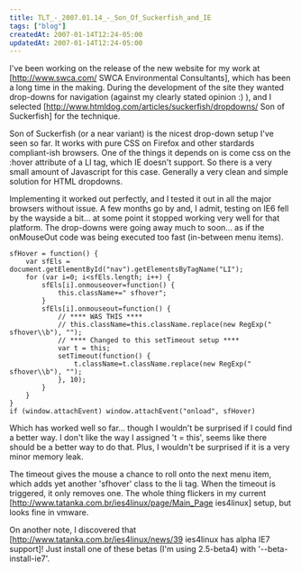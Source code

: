```yaml
---
title: TLT_-_2007.01.14_-_Son_Of_Suckerfish_and_IE
tags: ["blog"]
createdAt: 2007-01-14T12:24-05:00
updatedAt: 2007-01-14T12:24-05:00
---
```


I've been working on the release of the new website for my work at [http://www.swca.com/ SWCA Environmental Consultants], which has been a long time in the making. During the development of the site they wanted drop-downs for navigation (against my clearly stated opinion :) ), and I selected [http://www.htmldog.com/articles/suckerfish/dropdowns/ Son of Suckerfish] for the technique.

Son of Suckerfish (or a near variant) is the nicest drop-down setup I've seen so far. It works with pure CSS on Firefox and other stardards compliant-ish browsers. One of the things it depends on is come css on the :hover attribute of a LI tag, which IE doesn't support. So there is a very small amount of Javascript for this case. Generally a very clean and simple solution for HTML dropdowns.

Implementing it worked out perfectly, and I tested it out in all the major browsers without issue. A few months go by and, I admit, testing on IE6 fell by the wayside a bit... at some point it stopped working very well for that platform. The drop-downs were going away much to soon... as if the onMouseOut code was being executed too fast (in-between menu items).

```
sfHover = function() {
    var sfEls = document.getElementById("nav").getElementsByTagName("LI");
    for (var i=0; i<sfEls.length; i++) {
        sfEls[i].onmouseover=function() {
            this.className+=" sfhover";
        }
        sfEls[i].onmouseout=function() {
            // **** WAS THIS ****
            // this.className=this.className.replace(new RegExp(" sfhover\\b"), "");
            // **** Changed to this setTimeout setup ****
            var t = this;
            setTimeout(function() {
                t.className=t.className.replace(new RegExp(" sfhover\\b"), "");
            }, 10);
        }
    }
}
if (window.attachEvent) window.attachEvent("onload", sfHover)
```

Which has worked well so far... though I wouldn't be surprised if I could find a better way. I don't like the way I assigned 't = this', seems like there should be a better way to do that. Plus, I wouldn't be surprised if it is a very minor memory leak.

The timeout gives the mouse a chance to roll onto the next menu item, which adds yet another 'sfhover' class to the li tag. When the timeout is triggered, it only removes one. The whole thing flickers in my current [http://www.tatanka.com.br/ies4linux/page/Main_Page ies4linux] setup, but looks fine in vmware.

On another note, I discovered that [http://www.tatanka.com.br/ies4linux/news/39 ies4linux has alpha IE7 support]! Just install one of these betas (I'm using 2.5-beta4) with '--beta-install-ie7'.

